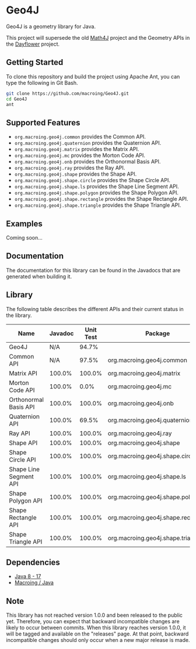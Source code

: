 Geo4J
=====
Geo4J is a geometry library for Java.

This project will supersede the old [Math4J](https://github.com/macroing/Math4J) project and the Geometry APIs in the [Dayflower](https://github.com/macroing/Dayflower) project.

Getting Started
---------------
To clone this repository and build the project using Apache Ant, you can type the following in Git Bash.

```bash
git clone https://github.com/macroing/Geo4J.git
cd Geo4J
ant
```

Supported Features
------------------
 - `org.macroing.geo4j.common` provides the Common API.
 - `org.macroing.geo4j.quaternion` provides the Quaternion API.
 - `org.macroing.geo4j.matrix` provides the Matrix API.
 - `org.macroing.geo4j.mc` provides the Morton Code API.
 - `org.macroing.geo4j.onb` provides the Orthonormal Basis API.
 - `org.macroing.geo4j.ray` provides the Ray API.
 - `org.macroing.geo4j.shape` provides the Shape API.
 - `org.macroing.geo4j.shape.circle` provides the Shape Circle API.
 - `org.macroing.geo4j.shape.ls` provides the Shape Line Segment API.
 - `org.macroing.geo4j.shape.polygon` provides the Shape Polygon API.
 - `org.macroing.geo4j.shape.rectangle` provides the Shape Rectangle API.
 - `org.macroing.geo4j.shape.triangle` provides the Shape Triangle API.

Examples
--------
Coming soon...

Documentation
-------------
The documentation for this library can be found in the Javadocs that are generated when building it.

Library
-------
The following table describes the different APIs and their current status in the library.

| Name                   | Javadoc | Unit Test | Package                            |
| ---------------------- | ------- | --------- | ---------------------------------- |
| Geo4J                  | N/A     |  94.7%    |                                    |
| Common API             | N/A     |  97.5%    | org.macroing.geo4j.common          |
| Matrix API             | 100.0%  | 100.0%    | org.macroing.geo4j.matrix          |
| Morton Code API        | 100.0%  |   0.0%    | org.macroing.geo4j.mc              |
| Orthonormal Basis API  | 100.0%  | 100.0%    | org.macroing.geo4j.onb             |
| Quaternion API         | 100.0%  |  69.5%    | org.macroing.geo4j.quaternion      |
| Ray API                | 100.0%  | 100.0%    | org.macroing.geo4j.ray             |
| Shape API              | 100.0%  | 100.0%    | org.macroing.geo4j.shape           |
| Shape Circle API       | 100.0%  | 100.0%    | org.macroing.geo4j.shape.circle    |
| Shape Line Segment API | 100.0%  | 100.0%    | org.macroing.geo4j.shape.ls        |
| Shape Polygon API      | 100.0%  | 100.0%    | org.macroing.geo4j.shape.polygon   |
| Shape Rectangle API    | 100.0%  | 100.0%    | org.macroing.geo4j.shape.rectangle |
| Shape Triangle API     | 100.0%  | 100.0%    | org.macroing.geo4j.shape.triangle  |

Dependencies
------------
 - [Java 8 - 17](http://www.java.com)
 - [Macroing / Java](https://github.com/macroing/Java)

Note
----
This library has not reached version 1.0.0 and been released to the public yet. Therefore, you can expect that backward incompatible changes are likely to occur between commits. When this library reaches version 1.0.0, it will be tagged and available on the "releases" page. At that point, backward incompatible changes should only occur when a new major release is made.